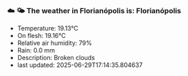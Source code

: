 ### ☁️ 🌤️  The weather in Florianópolis is: Florianópolis

- Temperature: 19.13°C
- On flesh: 19.16°C
- Relative air humidity: 79%
- Rain: 0.0 mm
- Description: Broken clouds
- last updated: 2025-06-29T17:14:35.804637

